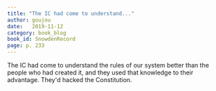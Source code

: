 ```yaml
---
title: "The IC had come to understand..."
author: goujou
date:   2019-11-12
category: book_blog
book_id: SnowdenRecord
page: p. 233
---
```

The IC had come to understand the rules of our system better than the people who had created it, and they used that knowledge to their advantage.
They'd hacked the Constitution.
